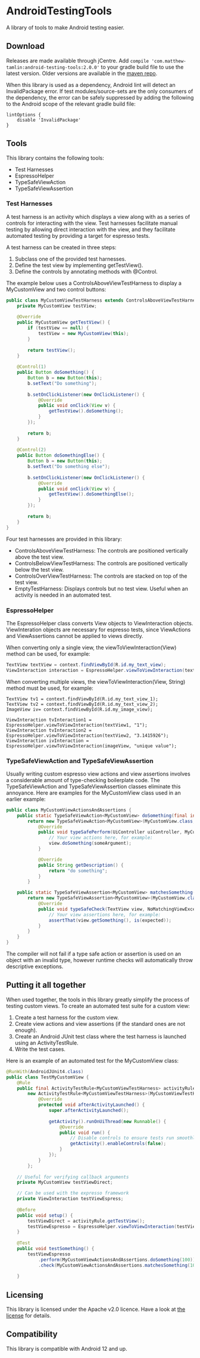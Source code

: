 # AndroidTestingTools
A library of tools to make Android testing easier. 

## Download
Releases are made available through jCentre. Add `compile 'com.matthew-tamlin:android-testing-tools:2.0.0'` to your gradle build file to use the latest version. Older versions are available in the [maven repo](https://bintray.com/matthewtamlin/maven/AndroidTestingTools).

When this library is used as a dependency, Android lint will detect an InvalidPackage error. If test modules/source-sets are the only consumers of the dependency, the error can be safely suppressed by adding the following to the Android scope of the relevant gradle build file:

```
lintOptions {
	disable 'InvalidPackage'
}
 ```

## Tools
This library contains the following tools:
- Test Harnesses
- EspressoHelper
- TypeSafeViewAction
- TypeSafeViewAssertion

### Test Harnesses
A test harness is an activity which displays a view along with as a series of controls for interacting with the view. Test harnesses facilitate manual testing by allowing direct interaction with the view, and they facilitate automated testing by providing a target for espresso tests.

A test harness can be created in three steps:
1. Subclass one of the provided test harnesses.
2. Define the test view by implementing getTestView().
3. Define the controls by annotating methods with @Control.

The example below uses a ControlsAboveViewTestHarness to display a MyCustomView and two control buttons:
```java
public class MyCustomViewTestHarness extends ControlsAboveViewTestHarness<MyCustomView> {
	private MyCustomView testView;
	
	@Override
	public MyCustomView getTestView() {
		if (testView == null) {
			testView = new MyCustomView(this);
		}
		
		return testView();
	}
	
	@Control(1)
	public Button doSomething() {
		Button b = new Button(this);
		b.setText("Do something");
		
		b.setOnClickListener(new OnClickListener() {
			@Override
			public void onClick(View v) {
				getTestView().doSomething();
			}
		});
		
		return b;
	}
	
	@Control(2)
	public Button doSomethingElse() {
		Button b = new Button(this);
		b.setText("Do something else");
		
		b.setOnClickListener(new OnClickListener() {
			@Override
			public void onClick(View v) {
				getTestView().doSomethingElse();
			}
		});
		
		return b;
	}
}
```

Four test harnesses are provided in this library:
- ControlsAboveViewTestHarness: The controls are positioned vertically above the test view.
- ControlsBelowViewTestHarness: The controls are positioned vertically below the test view.
- ControlsOverViewTestHarness: The controls are stacked on top of the test view.
- EmptyTestHarness: Displays controls but no test view. Useful when an activity is needed in an automated test.

### EspressoHelper
The EspressoHelper class converts View objects to ViewInteraction objects. ViewInteration objects are necessary for espresso tests, since ViewActions and ViewAssertions cannot be applied to views directly. 

When converting only a single view, the viewToViewInteraction(View) method can be used, for example:
```java
TextView textView = context.findViewById(R.id.my_text_view);
ViewInteraction interaction = EspressoHelper.viewToViewInteraction(textView);
```

When converting multiple views, the viewToViewInteraction(View, String) method must be used, for example:
```
TextView tv1 = context.findViewById(R.id.my_text_view_1);
TextView tv2 = context.findViewById(R.id.my_text_view_2);
ImageView iv= context.findViewById(R.id.my_image_view);

ViewInteraction tvInteraction1 = EspressoHelper.viewToViewInteraction(textView1, "1");
ViewInteraction tvInteraction2 = EspressoHelper.viewToViewInteraction(textView2, "3.1415926");
ViewInteraction ivInteraction = EspressoHelper.viewToViewInteraction(imageView, "unique value");
```

### TypeSafeViewAction and TypeSafeViewAssertion
Usually writing custom espresso view actions and view assertions involves a considerable amount of type-checking boilerplate code. The TypeSafeViewAction and TypeSafeViewAssertion classes eliminate this annoyance. Here are examples for the MyCustomView class used in an earlier example: 
```java
public class MyCustomViewActionsAndAssertions {
	public static TypeSafeViewAction<MyCustomView> doSomething(final int someArgument) {
		return new TypeSafeViewAction<MyCustomView>(MyCustomView.class, true) {
			@Override
			public void typeSafePerform(UiController uiController, MyCustomView view) {
				// Your view actions here, for example:
				view.doSomething(someArgument);
			}

			@Override
			public String getDescription() {
				return "do something";
			}
		}

	public static TypeSafeViewAssertion<MyCustomView> matchesSomething(final int expected) {
		return new TypeSafeViewAssertion<MyCustomView>(MyCustomView.class, true) {
			@Override
			public void typeSafeCheck(TextView view, NoMatchingViewException exception) {
				// Your view assertions here, for example:
				assertThat(view.getSomething(), is(expected));
			}
		}
	}
}
```

The compiler will not fail if a type safe action or assertion is used on an object with an invalid type, however runtime checks will automatically throw descriptive exceptions.

## Putting it all together
When used together, the tools in this library greatly simplify the process of testing custom views. To create an automated test suite for a custom view:
1. Create a test harness for the custom view.
2. Create view actions and view assertions (if the standard ones are not enough).
3. Create an Android JUnit test class where the test harness is launched using an ActivityTestRule.
4. Write the test cases.

Here is an example of an automated test for the MyCustomView class:
```java
@RunWith(AndroidJUnit4.class)
public class TestMyCustomView {
	@Rule
	public final ActivityTestRule<MyCustomViewTestHarness> activityRule =
		new ActivityTestRule<MyCustomViewTestHarness>(MyCustomViewTestHarness.class) {
			@Override
			protected void afterActivityLaunched() {
				super.afterActivityLaunched();
					
				getActivity().runOnUiThread(new Runnable() {
					@Override
					public void run() {
                        // Disable controls to ensure tests run smoothly
                        getActivity().enableControls(false);
					}
				});
			}
		};
	
	// Useful for verifying callback arguments	
	private MyCustomView testViewDirect;

	// Can be used with the expresso framework
	private ViewInteraction testViewEspress;
	
	@Before
	public void setup() {
		testViewDirect = activityRule.getTestView();
		testViewEspresso = EspressoHelper.viewToViewInteraction(testViewDirect);
	}
	
	@Test
	public void testSomething() {
		testViewEspresso
			.perform(MyCustomViewActionsAndAssertions.doSomething(100))
			.check(MyCustomViewActionsAndAssertions.matchesSomething(100));
		
	}
```

## Licensing
This library is licensed under the Apache v2.0 licence. Have a look at [the license](LICENSE) for details.

## Compatibility
This library is compatible with Android 12 and up.
